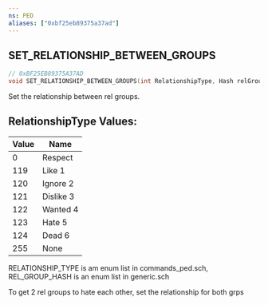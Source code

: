 ```yaml
---
ns: PED
aliases: ["0xbf25eb89375a37ad"]
---
```

## SET_RELATIONSHIP_BETWEEN_GROUPS

```c
// 0xBF25EB89375A37AD
void SET_RELATIONSHIP_BETWEEN_GROUPS(int RelationshipType, Hash relGroup, Hash otherRelGroup);
```

Set the relationship between rel groups.

## RelationshipType Values:
| Value | Name |
| --- | --- |
| 0 | Respect |
| 119 | Like 1 |
| 120 | Ignore 2 |
| 121 | Dislike 3 |
| 122 | Wanted 4 |
| 123 | Hate 5 |
| 124 | Dead 6 |
| 255 | None |


RELATIONSHIP_TYPE is am enum list in commands_ped.sch, REL_GROUP_HASH is an enum list in generic.sch

To get 2 rel groups to hate each other, set the relationship for both grps

